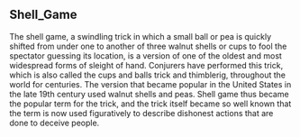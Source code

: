 ## Shell_Game

The shell game, a swindling trick in which a small ball or pea is quickly shifted from under one to another of three walnut shells or cups to fool the spectator guessing its location, is a version of one of the oldest and most widespread forms of sleight of hand. Conjurers have performed this trick, which is also called the cups and balls trick and thimblerig, throughout the world for centuries. The version that became popular in the United States in the late 19th century used walnut shells and peas. Shell game thus became the popular term for the trick, and the trick itself became so well known that the term is now used figuratively to describe dishonest actions that are done to deceive people.

